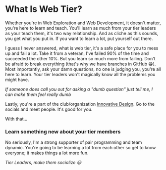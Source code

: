 # What Is Web Tier?

Whether you're in Web Exploration and Web Development, it doesn't matter, you're
here to learn and teach. You'll learn as much from your tier leaders as your
teach them, it's two way relationship. And as cliche as this sounds, you get
what you put in. If you want to learn a lot, put yourself out there.

I guess I never answered, what is web tier, it's a safe place for you to mess up
and fail a lot. Take it from a veteran, I've failed 90% of the time and
succeeded the other 10%. But you learn so much more from failing. Don't be
afraid to break everything (that's why we have branches in GitHub :grin:). Most
importantly, ask your damn questions, no one is judging you, you're all here to
learn. Your tier leaders won't magically know all the problems you might have.

*If someone does call you out for asking a "dumb question" just tell me, I can
make them feel really dumb*

Lastly, you're a part of the club/organization
[Innovative Design](http://innovativedesign.club). Go to the socials and meet
people. It's good for you.

With that...

### Learn something new about your tier members
No seriously, I'm a strong supporter of pair programming and team dynamic.
You're going to be learning a lot from each other so get to know everyone; it
makes things a lot more fun.

*Tier Leaders, make them socialize :smiley:*
